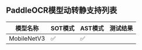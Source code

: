 ## PaddleOCR模型动转静支持列表

| 模型名称 | SOT模式 | AST模式 | 测试结果|
|------|---|---|---|
| MobileNetV3 | ✅ | ✅ |  |
